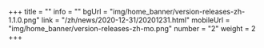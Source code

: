 +++
title = ""
info = ""
bgUrl = "img/home_banner/version-releases-zh-1.1.0.png"
link = "/zh/news/2020-12-31/20201231.html"
mobileUrl = "img/home_banner/version-releases-zh-mo.png"
number = "2"
weight =  2
+++